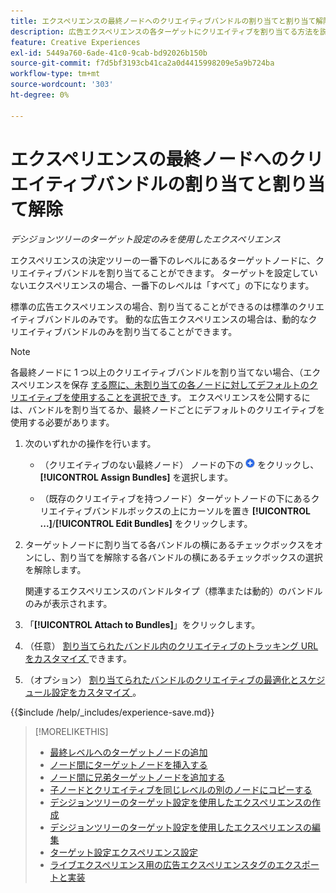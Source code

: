 ```yaml
---
title: エクスペリエンスの最終ノードへのクリエイティブバンドルの割り当てと割り当て解除
description: 広告エクスペリエンスの各ターゲットにクリエイティブを割り当てる方法を説明します。
feature: Creative Experiences
exl-id: 5449a760-6ade-41c0-9cab-bd92026b150b
source-git-commit: f7d5bf3193cb41ca2a0d4415998209e5a9b724ba
workflow-type: tm+mt
source-wordcount: '303'
ht-degree: 0%

---
```


# エクスペリエンスの最終ノードへのクリエイティブバンドルの割り当てと割り当て解除

*デシジョンツリーのターゲット設定のみを使用したエクスペリエンス*

エクスペリエンスの決定ツリーの一番下のレベルにあるターゲットノードに、クリエイティブバンドルを割り当てることができます。 ターゲットを設定していないエクスペリエンスの場合、一番下のレベルは「すべて」の下になります。

標準の広告エクスペリエンスの場合、割り当てることができるのは標準のクリエイティブバンドルのみです。 動的な広告エクスペリエンスの場合は、動的なクリエイティブバンドルのみを割り当てることができます。

>[!NOTE]
>
>各最終ノードに 1 つ以上のクリエイティブバンドルを割り当てない場合、（エクスペリエンスを保存 [ する際に、未割り当ての各ノードに対してデフォルトのクリエイティブを使用することを選択でき ](experience-create-targeting.md) す。 エクスペリエンスを公開するには、バンドルを割り当てるか、最終ノードごとにデフォルトのクリエイティブを使用する必要があります。

<!-- 1. [ways to get to the decision tree] -->

1. 次のいずれかの操作を行います。

   * （クリエイティブのない最終ノード） ノードの下の ![ 追加 ](/help/creative/assets/add.png " 追加 ") をクリックし、**[!UICONTROL Assign Bundles]** を選択します。

   * （既存のクリエイティブを持つノード）ターゲットノードの下にあるクリエイティブバンドルボックスの上にカーソルを置き <!-- wording???? -->**[!UICONTROL ...]**/**[!UICONTROL Edit Bundles]** をクリックします。

1. ターゲットノードに割り当てる各バンドルの横にあるチェックボックスをオンにし、割り当てを解除する各バンドルの横にあるチェックボックスの選択を解除します。

   関連するエクスペリエンスのバンドルタイプ（標準または動的）のバンドルのみが表示されます。

1. 「**[!UICONTROL Attach to Bundles]**」をクリックします。

1. （任意） [ 割り当てられたバンドル内のクリエイティブのトラッキング URL をカスタマイズ ](experience-tracking-urls-targeting.md) できます。

1. （オプション） [ 割り当てられたバンドルのクリエイティブの最適化とスケジュール設定をカスタマイズ ](experience-optimization-scheduling-targeting.md)。

<!--
1. (Optional) To save the experience, click **[!UICONTROL Save]**, and then do the following.
...

These formatted steps are inserted automatically from text in the following file in the _includes folder, which reused in multiple places.
-->

{{$include /help/_includes/experience-save.md}}

>[!MORELIKETHIS]
>
>* [ 最終レベルへのターゲットノードの追加 ](experience-target-node-add-final.md)
>* [ ノード間にターゲットノードを挿入する ](experience-target-node-add-inner.md)
>* [ ノード間に兄弟ターゲットノードを追加する ](experience-target-node-add-sibling.md)
>* [ 子ノードとクリエイティブを同じレベルの別のノードにコピーする ](experience-target-node-copy.md)
>* [ デシジョンツリーのターゲット設定を使用したエクスペリエンスの作成 ](experience-create-targeting.md)
>* [ デシジョンツリーのターゲット設定を使用したエクスペリエンスの編集 ](experience-edit-targeting.md)
>* [ ターゲット設定エクスペリエンス設定 ](experience-settings-targeting.md)
>* [ ライブエクスペリエンス用の広告エクスペリエンスタグのエクスポートと実装 ](experience-tag-export.md)
